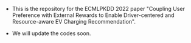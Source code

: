 - This is the repository for the ECMLPKDD 2022 paper "Coupling User Preference with External Rewards to Enable Driver-centered and Resource-aware EV Charging Recommendation".

- We will update the codes soon.
